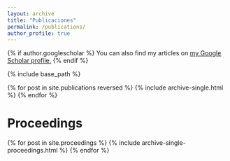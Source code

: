 ```yaml
---
layout: archive
title: "Publicaciones"
permalink: /publications/
author_profile: true
---
```


{% if author.googlescholar %}
  You can also find my articles on <u><a href="{{author.googlescholar}}">my Google Scholar profile</a>.</u>
{% endif %}

{% include base_path %}

{% for post in site.publications reversed %}
  {% include archive-single.html %}
{% endfor %}

Proceedings
======
{% for post in site.proceedings %}
  {% include archive-single-proceedings.html %}
{% endfor %}